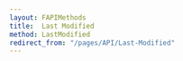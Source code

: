 ```yaml
---
layout: FAPIMethods
title:  Last Modified
method: LastModified
redirect_from: "/pages/API/Last-Modified"
---
```


